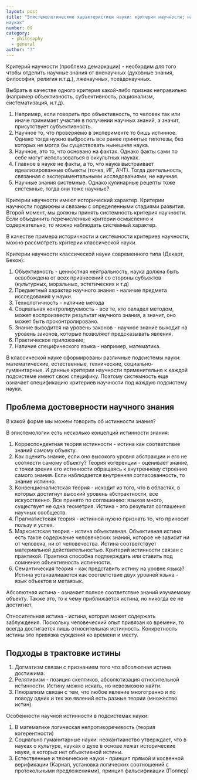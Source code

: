 ```yaml
---
layout: post
title: "Эпистемологические характеристики науки: критерии научности; наука и лженаука. Проблема достоверности научного знания, особенности научной истины подсистемах науки математических, естественных, технических и социально-гуманитарных
науках"
number: 09
category:
  - philosophy
  - general
author: "?"
---
```


Критерий научности (проблема демаркации) - необходим для того чтобы отделить научные знания от вненаучных (духовные знания, философия, религия и.т.д.), лженаучных, псевдонаучных.

Выбрать в качестве одного критерия какой-либо признак неправильно (например объективность, субъективность, рационализм, систематизация, и.т.д).

1. Например, если говорить про объективность, то человек так или иначе принимает участие в получении научных знаний, а значит, присутствует субъективность.
2. Научное то, что проверяемо в эксперименте то бишь истинное. Однако тогда нужно выбросить все ранее принятые гипотезы, без которых не могла бы существовать нынешняя наука.
3. Научное, это то, что основано на фактах. Однако факты сами по себе могут использоваться в оккультных науках.
4. Главное в науке не факты, а то, что наука выстраивает идеализированные объекты (точка, ИГ, АЧТ). Тогда деятельность, связанная с экспериментальными исследованиями, не научная.
5. Научные знания системные. Однако кулинарные рецепты тоже системные, тогда они тоже научные?

Критерии научности имеют исторический характер. Критерии научности подвижны и связаны с определенными стадиями развития.  Второй момент, мы должны принять системность критерия научности. Если объединить перечисленные критерии осмысленно и содержательно, то можно наблюдать системный характер.

В качестве примера историчности и системности критериев научности, можно рассмотреть критерии классической науки.

Критерии научности классической науки современного типа (Декарт, Бекон):
1. Объективность - ценностная нейтральность, наука должна быть освобождена от всех привнесений со стороны субъектов (культурных, моральных, эстетических и т.д)
2. Предметный характер научного знания - наличие предмета исследования у науки.
3. Технологичность - наличие метода
4. Социальная контролируемость - все те, кто овладел методом, может воспроизвести результат научного знания, а значит, оно может быть проконтролировано.
5. Знание выводится на уровень законов - научное знание выходит на уровень законов, которые позволяют предсказывать явления.
6. Практическое приложение;
7. Наличие специфического языка - например, математика.

В классической науке сформированы различные подсистемы науки: математические, естественные, технические, социально-гуманитарные. И данные критерии научности применительно к каждой подсистеме имеют свою специфику.  Поэтому системность еще означает спецификацию критериев научности под каждую подсистему науки.

## Проблема достоверности научного знания
В какой форме мы можем говорить об истинности знания?

В эпистемологии есть несколько концепций истинности знания:
1. Корреспондентная теория истинности - истина как соответствие знаний самому объекту.
2. Как оценить знание, если оно высокого уровня абстракции и его не соотнести самому объекту? Теория когеренции - оценивает знание, с точки зрения его истинности обращаясь к внутреннему строению самого знания. Если наблюдается внутренняя согласованность, то знание истинно.
3. Конвенционалистская теория - исходит из того, что в областях, в которых достигнут высокий уровень абстрактности, все искусственно. Все принято по соглашению: языков много, существует не одна геометрия. Истина - это результат соглашения научных сообществ.
4. Прагматистская теория - истинной нужно признать то, что приносит пользу и успех.
5. Марксистская теория - истина объективная. Объективная истина есть такое содержание человеческих знаний, которое не зависит ни от человека, ни от человечества. Истина соответствует материальной действительностью. Критерий истинности связан с практикой. Практика способна подтверждать или ставить под сомнение объективность истинности.
6. Семантическая теория - как представить истину на уровне языка? Истина устанавливается как соответствие двух уровней языка - язык объектов и метаязык. 

Абсолютная истина - означает полное соответствие знаний изучаемому объекту. Также это, то к чему приближается истина, но никогда ее не достигнет.

Относительная истина - истина, которая может содержать заблуждения. Поскольку человеческий опыт привязан ко времени, то всегда достигается лишь относительная истинность. Конкретность истины это привязка суждений ко времени и месту.

## Подходы в трактовке истины
1. Догматизм связан с признанием того что абсолютная истина достижима.
2. Релятивизм - позиция скептиков, абсолютизация относительной истинности. Истину можно искать, но невозможно найти.
3. Плюрализм связан с тем, что любое явление многогранно и по поводу одних и тех же явлений есть разные теории (множество истин).

Особенности научной истинности в подсистемах науки:
1. В математике логическая непротиворечивость (теория когерентности)
2. Социально гуманитарные науки: неокантианство утверждает, что в науках о культуре, науках о духе в основе лежат исторические науки, в которых нет объективной истины.
3. Естественные и технические науки - принцип прямой и косвенной верификации (Карнап, установка логических соотношений с протокольными предложениями), принцип фальсификации (Поппер)
